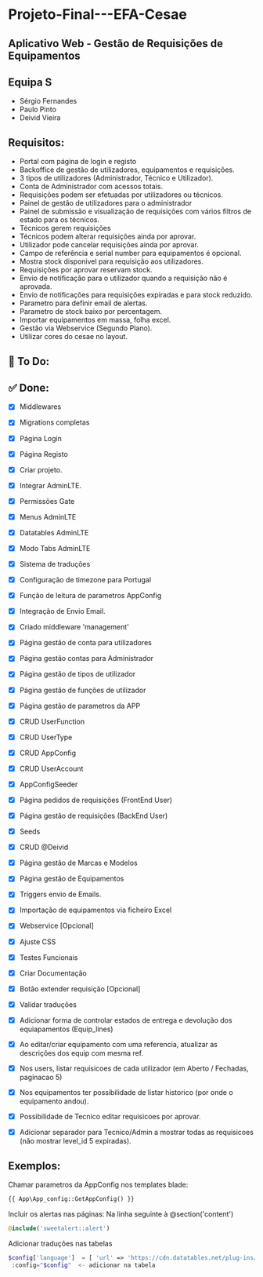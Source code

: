 # Projeto-Final---EFA-Cesae

## Aplicativo Web - Gestão de Requisições de Equipamentos

## Equipa S
 - Sérgio Fernandes
 - Paulo Pinto
 - Deivid Vieira

## Requisitos: 

- Portal com página de login e registo
- Backoffice de gestão de utilizadores, equipamentos e requisições.
- 3 tipos de utilizadores (Administrador, Técnico e Utilizador).
- Conta de Administrador com acessos totais.
- Requisições podem ser efetuadas por utilizadores ou técnicos.
- Painel de gestão de utilizadores para o administrador
- Painel de submissão e visualização de requisições com vários filtros de estado para os técnicos.
- Técnicos gerem requisições
- Técnicos podem alterar requisições ainda por aprovar.
- Utilizador pode cancelar requisições ainda por aprovar.
- Campo de referência e serial number para equipamentos é opcional.
- Mostra stock disponivel para requisição aos utilizadores.
- Requisições por aprovar reservam stock.
- Envio de notificação para o utilizador quando a requisição não é aprovada.
- Envio de notificações para requisições expiradas e para stock reduzido.
- Parametro para definir email de alertas.
- Parametro de stock baixo por percentagem.
- Importar equipamentos em massa, folha excel.
- Gestão via Webservice (Segundo Plano).
- Utilizar cores do cesae no layout.


## :rotating_light: To Do:



## :white_check_mark: Done:
- [x] Middlewares 
- [x] Migrations completas
- [x] Página Login
- [x] Página Registo
- [x] Criar projeto. 
- [x] Integrar AdminLTE. 
- [x] Permissões Gate 
- [x] Menus AdminLTE 
- [x] Datatables AdminLTE
- [x] Modo Tabs AdminLTE
- [x] Sistema de traduções
- [x] Configuração de timezone para Portugal
- [x] Função de leitura de parametros AppConfig 
- [x] Integração de Envio Email. 
- [x] Criado middleware 'management' 
- [x] Página gestão de conta para utilizadores 
- [x] Página gestão contas para Administrador 
- [x] Página gestão de tipos de utilizador 
- [x] Página gestão de funções de utilizador 
- [x] Página gestão de parametros da APP 
- [x] CRUD UserFunction 
- [x] CRUD UserType 
- [x] CRUD AppConfig
- [x] CRUD UserAccount
- [x] AppConfigSeeder
- [x] Página pedidos de requisições (FrontEnd User) 
- [x] Página gestão de requisições (BackEnd User) 
- [x] Seeds
- [X] CRUD @Deivid
- [x] Página gestão de Marcas e Modelos
- [x] Página gestão de Equipamentos
- [x] Triggers envio de Emails.
- [x] Importação de equipamentos via ficheiro Excel
- [x] Webservice [Opcional]
- [x] Ajuste CSS
- [x] Testes Funcionais
- [x] Criar Documentação
- [x] Botão extender requisição [Opcional]
- [x] Validar traduções
- [x] Adicionar forma de controlar estados de entrega e devolução dos equiapamentos (Equip_lines)
- [x] Ao editar/criar equipamento com uma referencia, atualizar as descrições dos equip com mesma ref.
- [x] Nos users, listar requisicoes de cada utilizador (em Aberto / Fechadas, paginacao 5)
- [x] Nos equipamentos ter possibilidade de listar historico (por onde o equipamento andou).
- [x] Possibilidade de Tecnico editar requisicoes por aprovar.
- [x] Adicionar separador para Tecnico/Admin a mostrar todas as requisicoes (não mostrar level_id 5 expiradas).




## Exemplos:
Chamar parametros da AppConfig nos templates blade:
```php
{{ App\App_config::GetAppConfig() }}
```

Incluir os alertas nas páginas:
Na linha seguinte à @section('content')

```php
@include('sweetalert::alert')
```

Adicionar traduções nas tabelas

```php
$config['language']  = [ 'url' => 'https://cdn.datatables.net/plug-ins/1.13.1/i18n/pt-PT.json' ];
 :config="$config"  <- adicionar na tabela
```



